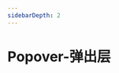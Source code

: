 ```yaml
---
sidebarDepth: 2
---
```

# Popover-弹出层

&nbsp;
<ClientOnly>
    <popover-demo></popover-demo>
    <popover-attributes></popover-attributes>
</ClientOnly>
